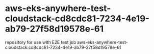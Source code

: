 # aws-eks-anywhere-test-cloudstack-cd8cdc81-7234-4e19-ab79-27f58d19578e-61
repository for use with E2E test job aws-eks-anywhere-test-cloudstack:cd8cdc81-7234-4e19-ab79-27f58d19578e-61
